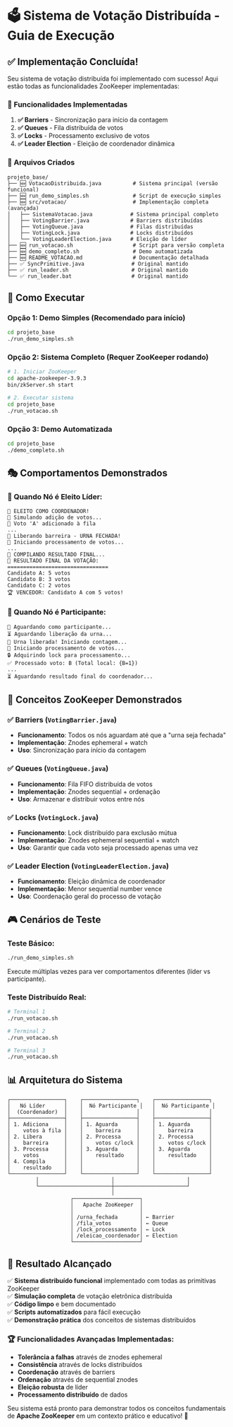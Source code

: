 # 🗳️ Sistema de Votação Distribuída - Guia de Execução

## ✅ Implementação Concluída!

Seu sistema de votação distribuída foi implementado com sucesso! Aqui estão todas as funcionalidades ZooKeeper implementadas:

### 🎯 Funcionalidades Implementadas

1. **✅ Barriers** - Sincronização para início da contagem
2. **✅ Queues** - Fila distribuída de votos
3. **✅ Locks** - Processamento exclusivo de votos
4. **✅ Leader Election** - Eleição de coordenador dinâmica

### 📁 Arquivos Criados

```
projeto_base/
├── 🆕 VotacaoDistribuida.java          # Sistema principal (versão funcional)
├── 🆕 run_demo_simples.sh              # Script de execução simples
├── 🆕 src/votacao/                     # Implementação completa (avançada)
│   ├── SistemaVotacao.java            # Sistema principal completo
│   ├── VotingBarrier.java             # Barriers distribuídas
│   ├── VotingQueue.java               # Filas distribuídas
│   ├── VotingLock.java                # Locks distribuídos
│   └── VotingLeaderElection.java      # Eleição de líder
├── 🆕 run_votacao.sh                   # Script para versão completa
├── 🆕 demo_completo.sh                 # Demo automatizada
├── 🆕 README_VOTACAO.md                # Documentação detalhada
├── ✅ SyncPrimitive.java               # Original mantido
├── ✅ run_leader.sh                    # Original mantido
└── ✅ run_leader.bat                   # Original mantido
```

## 🚀 Como Executar

### Opção 1: Demo Simples (Recomendado para início)

```bash
cd projeto_base
./run_demo_simples.sh
```

### Opção 2: Sistema Completo (Requer ZooKeeper rodando)

```bash
# 1. Iniciar ZooKeeper
cd apache-zookeeper-3.9.3
bin/zkServer.sh start

# 2. Executar sistema
cd projeto_base
./run_votacao.sh
```

### Opção 3: Demo Automatizada

```bash
cd projeto_base
./demo_completo.sh
```

## 🎭 Comportamentos Demonstrados

### 👑 Quando Nó é Eleito Líder:

```
👑 ELEITO COMO COORDENADOR!
📝 Simulando adição de votos...
📝 Voto 'A' adicionado à fila
...
🚧 Liberando barreira - URNA FECHADA!
🔄 Iniciando processamento de votos...
...
👑 COMPILANDO RESULTADO FINAL...
🎊 RESULTADO FINAL DA VOTAÇÃO:
================================
Candidato A: 5 votos
Candidato B: 3 votos
Candidato C: 2 votos
🏆 VENCEDOR: Candidato A com 5 votos!
```

### 👥 Quando Nó é Participante:

```
👥 Aguardando como participante...
⏳ Aguardando liberação da urna...
🎯 Urna liberada! Iniciando contagem...
🔄 Iniciando processamento de votos...
🔒 Adquirindo lock para processamento...
✅ Processado voto: B (Total local: {B=1})
...
⏳ Aguardando resultado final do coordenador...
```

## 🔧 Conceitos ZooKeeper Demonstrados

### ✅ **Barriers** (`VotingBarrier.java`)

-   **Funcionamento**: Todos os nós aguardam até que a "urna seja fechada"
-   **Implementação**: Znodes ephemeral + watch
-   **Uso**: Sincronização para início da contagem

### ✅ **Queues** (`VotingQueue.java`)

-   **Funcionamento**: Fila FIFO distribuída de votos
-   **Implementação**: Znodes sequential + ordenação
-   **Uso**: Armazenar e distribuir votos entre nós

### ✅ **Locks** (`VotingLock.java`)

-   **Funcionamento**: Lock distribuído para exclusão mútua
-   **Implementação**: Znodes ephemeral sequential + watch
-   **Uso**: Garantir que cada voto seja processado apenas uma vez

### ✅ **Leader Election** (`VotingLeaderElection.java`)

-   **Funcionamento**: Eleição dinâmica de coordenador
-   **Implementação**: Menor sequential number vence
-   **Uso**: Coordenação geral do processo de votação

## 🎮 Cenários de Teste

### Teste Básico:

```bash
./run_demo_simples.sh
```

Execute múltiplas vezes para ver comportamentos diferentes (líder vs participante).

### Teste Distribuído Real:

```bash
# Terminal 1
./run_votacao.sh

# Terminal 2
./run_votacao.sh

# Terminal 3
./run_votacao.sh
```

## 📊 Arquitetura do Sistema

```
┌─────────────────┐    ┌─────────────────┐    ┌─────────────────┐
│   Nó Líder      │    │  Nó Participante │   │  Nó Participante │
│  (Coordenador)  │    │                 │    │                 │
├─────────────────┤    ├─────────────────┤    ├─────────────────┤
│ 1. Adiciona     │    │ 1. Aguarda      │    │ 1. Aguarda      │
│    votos à fila │    │    barreira     │    │    barreira     │
│ 2. Libera       │    │ 2. Processa     │    │ 2. Processa     │
│    barreira     │    │    votos c/lock │    │    votos c/lock │
│ 3. Processa     │    │ 3. Aguarda      │    │ 3. Aguarda      │
│    votos        │    │    resultado    │    │    resultado    │
│ 4. Compila      │    │                 │    │                 │
│    resultado    │    │                 │    │                 │
└─────────────────┘    └─────────────────┘    └─────────────────┘
         │                       │                       │
         └───────────────────────┼───────────────────────┘
                                 │
                    ┌─────────────────────┐
                    │   Apache ZooKeeper  │
                    │                     │
                    │ /urna_fechada       │ ← Barrier
                    │ /fila_votos         │ ← Queue
                    │ /lock_processamento │ ← Lock
                    │ /eleicao_coordenador│ ← Election
                    └─────────────────────┘
```

## 🎉 Resultado Alcançado

✅ **Sistema distribuído funcional** implementado com todas as primitivas ZooKeeper  
✅ **Simulação completa** de votação eletrônica distribuída  
✅ **Código limpo** e bem documentado  
✅ **Scripts automatizados** para fácil execução  
✅ **Demonstração prática** dos conceitos de sistemas distribuídos

### 🏆 Funcionalidades Avançadas Implementadas:

-   **Tolerância a falhas** através de znodes ephemeral
-   **Consistência** através de locks distribuídos
-   **Coordenação** através de barriers
-   **Ordenação** através de sequential znodes
-   **Eleição robusta** de líder
-   **Processamento distribuído** de dados

Seu sistema está pronto para demonstrar todos os conceitos fundamentais de **Apache ZooKeeper** em um contexto prático e educativo! 🎊
